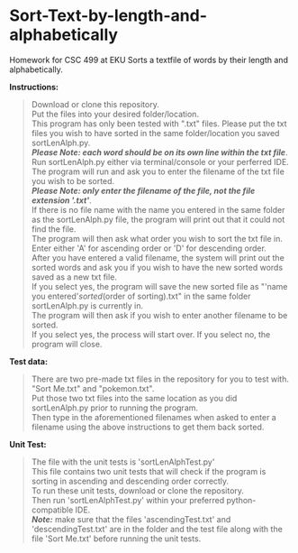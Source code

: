 # Sort-Text-by-length-and-alphabetically
Homework for CSC 499 at EKU
Sorts a textfile of words by their length and alphabetically.

**Instructions:**  
>Download or clone this repository.    
Put the files into your desired folder/location.  
This program has only been tested with ".txt" files. Please put the txt files you wish to have sorted in the same folder/location you saved sortLenAlph.py.     
***Please Note: each word should be on its own line within the txt file***.     
Run sortLenAlph.py either via terminal/console or your perferred IDE.    
The program will run and ask you to enter the filename of the txt file you wish to be sorted.   
***Please Note: only enter the filename of the file, not the file extension '.txt'***.       
If there is no file name with the name you entered in the same folder as the sortLenAlph.py file, the program will print out that it could not find the file.  
The program will then ask what order you wish to sort the txt file in. Enter either 'A' for ascending order or 'D' for descending order.  
After you have entered a valid filename, the system will print out the sorted words and ask you if you wish to have the new sorted words saved as a new txt file.  
If you select yes, the program will save the new sorted file as "'name you entered'_sorted_(order of sorting).txt" in the same folder sortLenAlph.py is currently in.  
The program will then ask if you wish to enter another filename to be sorted.  
If you select yes, the process will start over. If you select no, the program will close.   


**Test data:** 
>There are two pre-made txt files in the repository for you to test with. "Sort Me.txt" and "pokemon.txt".  
Put those two txt files into the same location as you did sortLenAlph.py prior to running the program.  
Then type in the aforementioned filenames when asked to enter a filename using the above instructions to get them back sorted.  

**Unit Test:**
>The file with the unit tests is 'sortLenAlphTest.py'  
This file contains two unit tests that will check if the program is sorting in ascending and descending order correctly.    
>To run these unit tests, download or clone the repository.    
Then run 'sortLenAlphTest.py' within your preferred python-compatible IDE.  
***Note:*** make sure that the files 'ascendingTest.txt' and 'descendingTest.txt' are in the folder and the test file along with the file 'Sort Me.txt' before running the unit tests.  
